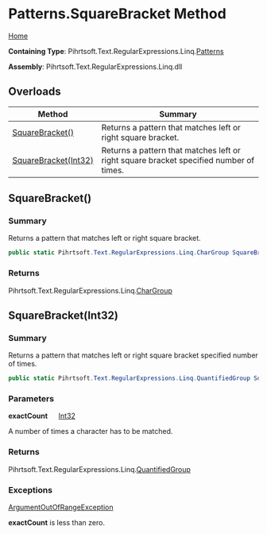 # Patterns\.SquareBracket Method

[Home](../../../../../../README.md)

**Containing Type**: Pihrtsoft\.Text\.RegularExpressions\.Linq\.[Patterns](../README.md)

**Assembly**: Pihrtsoft\.Text\.RegularExpressions\.Linq\.dll

## Overloads

| Method | Summary |
| ------ | ------- |
| [SquareBracket()](#Pihrtsoft_Text_RegularExpressions_Linq_Patterns_SquareBracket) | Returns a pattern that matches left or right square bracket\. |
| [SquareBracket(Int32)](#Pihrtsoft_Text_RegularExpressions_Linq_Patterns_SquareBracket_System_Int32_) | Returns a pattern that matches left or right square bracket specified number of times\. |

## SquareBracket\(\) <a name="Pihrtsoft_Text_RegularExpressions_Linq_Patterns_SquareBracket"></a>

### Summary

Returns a pattern that matches left or right square bracket\.

```csharp
public static Pihrtsoft.Text.RegularExpressions.Linq.CharGroup SquareBracket()
```

### Returns

Pihrtsoft\.Text\.RegularExpressions\.Linq\.[CharGroup](../../CharGroup/README.md)

## SquareBracket\(Int32\) <a name="Pihrtsoft_Text_RegularExpressions_Linq_Patterns_SquareBracket_System_Int32_"></a>

### Summary

Returns a pattern that matches left or right square bracket specified number of times\.

```csharp
public static Pihrtsoft.Text.RegularExpressions.Linq.QuantifiedGroup SquareBracket(int exactCount)
```

### Parameters

**exactCount** &emsp; [Int32](https://docs.microsoft.com/en-us/dotnet/api/system.int32)

A number of times a character has to be matched\.

### Returns

Pihrtsoft\.Text\.RegularExpressions\.Linq\.[QuantifiedGroup](../../QuantifiedGroup/README.md)

### Exceptions

[ArgumentOutOfRangeException](https://docs.microsoft.com/en-us/dotnet/api/system.argumentoutofrangeexception)

**exactCount** is less than zero\.

